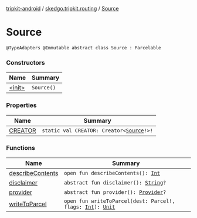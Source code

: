 [tripkit-android](../../index.md) / [skedgo.tripkit.routing](../index.md) / [Source](./index.md)

# Source

`@TypeAdapters @Immutable abstract class Source : Parcelable`

### Constructors

| Name | Summary |
|---|---|
| [&lt;init&gt;](-init-.md) | `Source()` |

### Properties

| Name | Summary |
|---|---|
| [CREATOR](-c-r-e-a-t-o-r.md) | `static val CREATOR: Creator<`[`Source`](./index.md)`!>!` |

### Functions

| Name | Summary |
|---|---|
| [describeContents](describe-contents.md) | `open fun describeContents(): `[`Int`](https://kotlinlang.org/api/latest/jvm/stdlib/kotlin/-int/index.html) |
| [disclaimer](disclaimer.md) | `abstract fun disclaimer(): `[`String`](https://kotlinlang.org/api/latest/jvm/stdlib/kotlin/-string/index.html)`?` |
| [provider](provider.md) | `abstract fun provider(): `[`Provider`](../-provider/index.md)`?` |
| [writeToParcel](write-to-parcel.md) | `open fun writeToParcel(dest: Parcel!, flags: `[`Int`](https://kotlinlang.org/api/latest/jvm/stdlib/kotlin/-int/index.html)`): `[`Unit`](https://kotlinlang.org/api/latest/jvm/stdlib/kotlin/-unit/index.html) |
